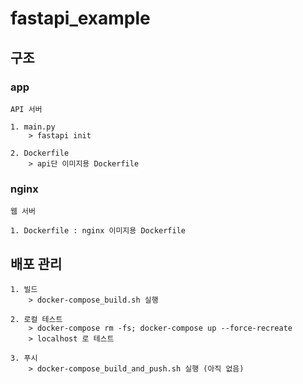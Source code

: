 # fastapi_example

## 구조
### app
    API 서버

    1. main.py
        > fastapi init 
    
    2. Dockerfile
        > api단 이미지용 Dockerfile

### nginx
    웹 서버
    
    1. Dockerfile : nginx 이미지용 Dockerfile

## 배포 관리
    1. 빌드
        > docker-compose_build.sh 실행
    
    2. 로컬 테스트
        > docker-compose rm -fs; docker-compose up --force-recreate
        > localhost 로 테스트

    3. 푸시
        > docker-compose_build_and_push.sh 실행 (아직 없음)